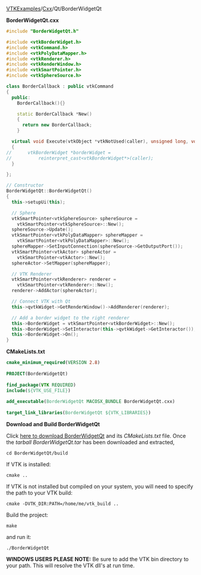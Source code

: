 [VTKExamples](/index/)/[Cxx](/Cxx)/Qt/BorderWidgetQt

**BorderWidgetQt.cxx**
```c++
#include "BorderWidgetQt.h"

#include <vtkBorderWidget.h>
#include <vtkCommand.h>
#include <vtkPolyDataMapper.h>
#include <vtkRenderer.h>
#include <vtkRenderWindow.h>
#include <vtkSmartPointer.h>
#include <vtkSphereSource.h>

class BorderCallback : public vtkCommand
{
  public:
    BorderCallback(){}

    static BorderCallback *New()
    {
      return new BorderCallback;
    }

  virtual void Execute(vtkObject *vtkNotUsed(caller), unsigned long, void*)
  {
//      vtkBorderWidget *borderWidget =
//          reinterpret_cast<vtkBorderWidget*>(caller);
  }

};

// Constructor
BorderWidgetQt::BorderWidgetQt()
{
  this->setupUi(this);

  // Sphere
  vtkSmartPointer<vtkSphereSource> sphereSource =
    vtkSmartPointer<vtkSphereSource>::New();
  sphereSource->Update();
  vtkSmartPointer<vtkPolyDataMapper> sphereMapper =
    vtkSmartPointer<vtkPolyDataMapper>::New();
  sphereMapper->SetInputConnection(sphereSource->GetOutputPort());
  vtkSmartPointer<vtkActor> sphereActor =
    vtkSmartPointer<vtkActor>::New();
  sphereActor->SetMapper(sphereMapper);

  // VTK Renderer
  vtkSmartPointer<vtkRenderer> renderer =
    vtkSmartPointer<vtkRenderer>::New();
  renderer->AddActor(sphereActor);

  // Connect VTK with Qt
  this->qvtkWidget->GetRenderWindow()->AddRenderer(renderer);

  // Add a border widget to the right renderer
  this->BorderWidget = vtkSmartPointer<vtkBorderWidget>::New();
  this->BorderWidget->SetInteractor(this->qvtkWidget->GetInteractor());
  this->BorderWidget->On();
}
```
**CMakeLists.txt**
```cmake
cmake_minimum_required(VERSION 2.8)
 
PROJECT(BorderWidgetQt)
 
find_package(VTK REQUIRED)
include(${VTK_USE_FILE})
 
add_executable(BorderWidgetQt MACOSX_BUNDLE BorderWidgetQt.cxx)
 
target_link_libraries(BorderWidgetQt ${VTK_LIBRARIES})
```

**Download and Build BorderWidgetQt**

Click [here to download BorderWidgetQt](https://github.com/lorensen/VTKWikiExamplesTarballs/raw/master/BorderWidgetQt.tar) and its *CMakeLists.txt* file.
Once the *tarball BorderWidgetQt.tar* has been downloaded and extracted,
```
cd BorderWidgetQt/build 
```
If VTK is installed:
```
cmake ..
```
If VTK is not installed but compiled on your system, you will need to specify the path to your VTK build:
```
cmake -DVTK_DIR:PATH=/home/me/vtk_build ..
```
Build the project:
```
make
```
and run it:
```
./BorderWidgetQt
```
**WINDOWS USERS PLEASE NOTE:** Be sure to add the VTK bin directory to your path. This will resolve the VTK dll's at run time.

